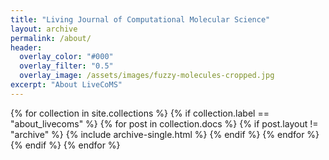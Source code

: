 ```yaml
---
title: "Living Journal of Computational Molecular Science"
layout: archive
permalink: /about/
header:
  overlay_color: "#000"
  overlay_filter: "0.5"
  overlay_image: /assets/images/fuzzy-molecules-cropped.jpg
excerpt: "About LiveCoMS"
---
```


{% for collection in site.collections %}
  {% if collection.label == "about_livecoms" %}
    {% for post in collection.docs %}
	  {% if post.layout != "archive" %}
        {% include archive-single.html %}
	  {% endif %}
    {% endfor %}
  {% endif %}
{% endfor %}
